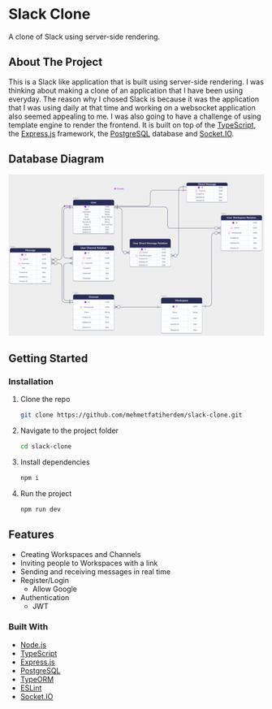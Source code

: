 # Slack Clone
A clone of Slack using server-side rendering.

<!-- ABOUT THE PROJECT -->
## About The Project

This is a Slack like application that is built using server-side rendering. I was thinking about making a clone of an application that I have been using everyday. The reason why I chosed Slack is because it was the application that I was using daily at that time and working on a websocket application also seemed appealing to me. I was also going to have a challenge of using template engine to render the frontend. It is built on top of the [TypeScript](https://www.typescriptlang.org/), the [Express.js](https://expressjs.com/) framework, the [PostgreSQL](https://www.postgresql.org/) database and [Socket.IO](https://socket.io/).



## Database Diagram

![Database](src/assets/database-diagram.png)

## Getting Started


### Installation

1. Clone the repo
   ```sh
   git clone https://github.com/mehmetfatiherdem/slack-clone.git
   ```
2. Navigate to the project folder

   ```sh
   cd slack-clone
   ```

3. Install dependencies
   ```sh
   npm i
   ```
4. Run the project
   ```sh
   npm run dev
   ```

## Features

- Creating Workspaces and Channels
- Inviting people to Workspaces with a link
- Sending and receiving messages in real time 
- Register/Login
  - Allow Google
- Authentication
  - JWT

### Built With

- [Node.js](https://nodejs.org/en/)
- [TypeScript](https://www.typescriptlang.org/)
- [Express.js](https://expressjs.com/)
- [PostgreSQL](https://www.postgresql.org/)
- [TypeORM](https://typeorm.io/)
- [ESLint](https://eslint.org/)
- [Socket.IO](https://socket.io/)
